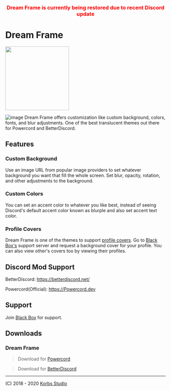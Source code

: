 <h3 style="color: red" align="center">Dream Frame is currently being restored due to recent Discord update</h3>

# Dream Frame
<img src="https://i.imgur.com/g9Us8jt.png" data-canonical-src="https://i.imgur.com/g9Us8jt.png" width="200"/>

![image](https://i.imgur.com/1n7dR7t.jpg)
Dream Frame offers customization like custom background, colors, fonts, and blur adjustments. One of the best translucent themes out there for Powercord and BetterDiscord.

## Features
 ### Custom Background
 Use an image URL from popular image providers to set whatever background you want that fill the whole screen. Set blur, opacity, rotation, and other adjustments to the background.
 ### Custom Colors
 You can set an accent color to whatever you like best, instead of seeing Discord's default accent color known as blurple and also set accent text color.
 ### Profile Covers
 Dream Frame is one of the themes to support [profile covers](https://github.com/Discord-Custom-Covers/usrbg). Go to [Black Box's](https://discord.gg/TeRQEPb) support server and request a background cover for your profile. You can also view other's covers too by viewing their profiles.

## Discord Mod Support
BetterDiscord: https://betterdiscord.net/

Powercord(Official): https://Powercord.dev

## Support
Join [Black Box](https://discord.gg/TeRQEPb) for support.

## Downloads
### Dream Frame
 > Download for [Powercord](https://github.com/dream-frame/Dream-Frame/raw/master/Downloads/Dream-Frame.zip)
 
 > Download for [BetterDiscord](https://gibbu.me/editor/dreamframe)
  
___
(C) 2018 - 2020 [Korbs Studio](https://KorbsStudio.com)

